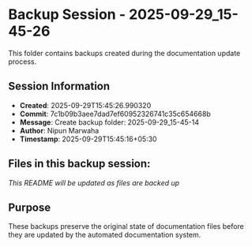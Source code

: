 # Backup Session - 2025-09-29_15-45-26

This folder contains backups created during the documentation update process.

## Session Information
- **Created**: 2025-09-29T15:45:26.990320
- **Commit**: 7c1b09b3aee7dad7ef60952326741c35c654668b
- **Message**: Create backup folder: 2025-09-29_15-45-14
- **Author**: Nipun Marwaha
- **Timestamp**: 2025-09-29T15:45:16+05:30

## Files in this backup session:
*This README will be updated as files are backed up*

## Purpose
These backups preserve the original state of documentation files before they are updated by the automated documentation system.
